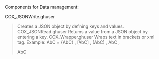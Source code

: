 Components for Data management:

COX_JSONWrite.ghuser
> Creates a JSON object by defining keys and values.
COX_JSONRead.ghuser
> Returns a value from a JSON object by entering a key.
COX_Wrapper.ghuser
> Wraps text in brackets or xml tag.
> Example: AbC = {AbC} , [AbC] , (AbC) , <td>AbC</td> , <div class="word">AbC</div>
